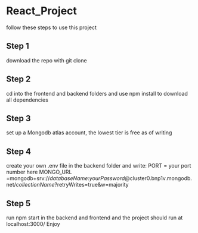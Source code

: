 # React_Project
follow these steps to use this project
## Step 1
download the repo with git clone 
## Step 2
cd into the frontend and backend folders and use npm install to download all dependencies
## Step 3
set up a Mongodb atlas account, the lowest tier is free as of writing

## Step 4
create your own .env file in the backend folder and write:
PORT = your port number here
MONGO_URL =mongodb+srv://*databaseName*:*yourPassword*@cluster0.bnp1v.mongodb.net/*collectionName*?retryWrites=true&w=majority

## Step 5
run npm start in the backend and frontend and the project should run at localhost:3000/
Enjoy
